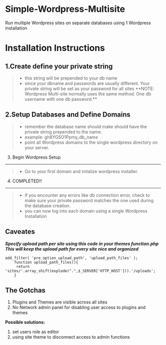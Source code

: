 Simple-Wordpress-Multisite
==========================

Run multiple Wordpress sites on separate databases using 1 Wordpress installation

Installation Instructions
=====================

1.Create define your private string
----------
> - this string will be prepended to your db name
> - since your dbname and passwords are usually different. Your private string will be set as your password for all sites
> **NOTE: Wordpress Multi-site normally uses the same method. One db username with one db password **

2.Setup Databases and Define Domains
---------

> - remember the database name should make should have the private string prepended to the name.
> - example: gh8YG5O1Ppmy_db_name
> - point all Wordpress domains to the single wordpress directory on your server.

3. Begin Wordpress Setup
---------

> - Go to your first domain and initalize wordpress installer.


4. COMPLETED!!
---------
>- if you encounter any errors like db connection error, check to make sure your private password matches the one used during the database creation.
>- you can now log into each domain using a single Wordpress Installation

Caveates
--------
***Specify upload path per site using this code in your themes function.php***
***This will keep the upload path for every site nice and organized***

    add_filter( 'pre_option_upload_path', 'upload_path_files' );
        function upload_path_files(){
         return 'sites/'.array_shift(explode(".",$_SERVER['HTTP_HOST'])).'/uploads';  
        }

The Gotchas
--------------

 1. Plugins and Themes are visible across all sites
 2. No Network admin panel for disabling user access to plugins and themes

**Possible solutions:**

 1. set users role as editor
 2. using site theme to disconnect access to admin functions
